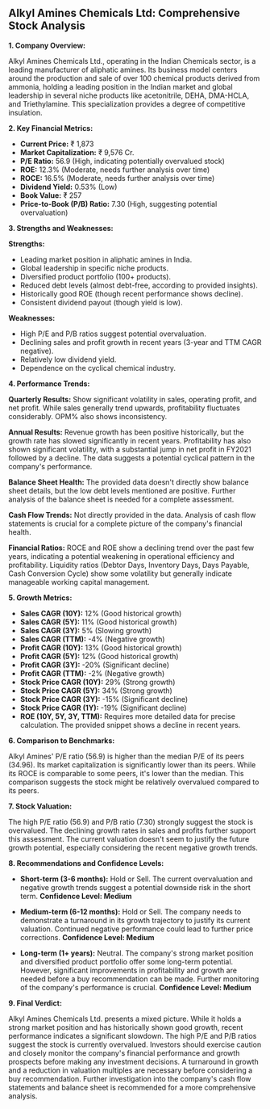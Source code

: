## Alkyl Amines Chemicals Ltd: Comprehensive Stock Analysis

**1. Company Overview:**

Alkyl Amines Chemicals Ltd., operating in the Indian Chemicals sector, is a leading manufacturer of aliphatic amines.  Its business model centers around the production and sale of over 100 chemical products derived from ammonia, holding a leading position in the Indian market and global leadership in several niche products like acetonitrile, DEHA, DMA-HCLA, and Triethylamine.  This specialization provides a degree of competitive insulation.

**2. Key Financial Metrics:**

* **Current Price:** ₹ 1,873
* **Market Capitalization:** ₹ 9,576 Cr.
* **P/E Ratio:** 56.9 (High, indicating potentially overvalued stock)
* **ROE:** 12.3% (Moderate, needs further analysis over time)
* **ROCE:** 16.5% (Moderate, needs further analysis over time)
* **Dividend Yield:** 0.53% (Low)
* **Book Value:** ₹ 257
* **Price-to-Book (P/B) Ratio:** 7.30 (High, suggesting potential overvaluation)


**3. Strengths and Weaknesses:**

**Strengths:**

* Leading market position in aliphatic amines in India.
* Global leadership in specific niche products.
* Diversified product portfolio (100+ products).
* Reduced debt levels (almost debt-free, according to provided insights).
* Historically good ROE (though recent performance shows decline).
* Consistent dividend payout (though yield is low).

**Weaknesses:**

* High P/E and P/B ratios suggest potential overvaluation.
* Declining sales and profit growth in recent years (3-year and TTM CAGR negative).
* Relatively low dividend yield.
* Dependence on the cyclical chemical industry.


**4. Performance Trends:**

**Quarterly Results:** Show significant volatility in sales, operating profit, and net profit.  While sales generally trend upwards, profitability fluctuates considerably. OPM% also shows inconsistency.

**Annual Results:**  Revenue growth has been positive historically, but the growth rate has slowed significantly in recent years.  Profitability has also shown significant volatility, with a substantial jump in net profit in FY2021 followed by a decline.  The data suggests a potential cyclical pattern in the company's performance.

**Balance Sheet Health:**  The provided data doesn't directly show balance sheet details, but the low debt levels mentioned are positive.  Further analysis of the balance sheet is needed for a complete assessment.

**Cash Flow Trends:**  Not directly provided in the data.  Analysis of cash flow statements is crucial for a complete picture of the company's financial health.

**Financial Ratios:**  ROCE and ROE show a declining trend over the past few years, indicating a potential weakening in operational efficiency and profitability.  Liquidity ratios (Debtor Days, Inventory Days, Days Payable, Cash Conversion Cycle) show some volatility but generally indicate manageable working capital management.


**5. Growth Metrics:**

* **Sales CAGR (10Y):** 12% (Good historical growth)
* **Sales CAGR (5Y):** 11% (Good historical growth)
* **Sales CAGR (3Y):** 5% (Slowing growth)
* **Sales CAGR (TTM):** -4% (Negative growth)
* **Profit CAGR (10Y):** 13% (Good historical growth)
* **Profit CAGR (5Y):** 12% (Good historical growth)
* **Profit CAGR (3Y):** -20% (Significant decline)
* **Profit CAGR (TTM):** -2% (Negative growth)
* **Stock Price CAGR (10Y):** 29% (Strong growth)
* **Stock Price CAGR (5Y):** 34% (Strong growth)
* **Stock Price CAGR (3Y):** -15% (Significant decline)
* **Stock Price CAGR (1Y):** -19% (Significant decline)
* **ROE (10Y, 5Y, 3Y, TTM):**  Requires more detailed data for precise calculation.  The provided snippet shows a decline in recent years.


**6. Comparison to Benchmarks:**

Alkyl Amines' P/E ratio (56.9) is higher than the median P/E of its peers (34.96).  Its market capitalization is significantly lower than its peers.  While its ROCE is comparable to some peers, it's lower than the median.  This comparison suggests the stock might be relatively overvalued compared to its peers.


**7. Stock Valuation:**

The high P/E ratio (56.9) and P/B ratio (7.30) strongly suggest the stock is overvalued.  The declining growth rates in sales and profits further support this assessment.  The current valuation doesn't seem to justify the future growth potential, especially considering the recent negative growth trends.


**8. Recommendations and Confidence Levels:**

* **Short-term (3-6 months):** Hold or Sell.  The current overvaluation and negative growth trends suggest a potential downside risk in the short term.  **Confidence Level: Medium**

* **Medium-term (6-12 months):**  Hold or Sell.  The company needs to demonstrate a turnaround in its growth trajectory to justify its current valuation.  Continued negative performance could lead to further price corrections. **Confidence Level: Medium**

* **Long-term (1+ years):**  Neutral.  The company's strong market position and diversified product portfolio offer some long-term potential. However, significant improvements in profitability and growth are needed before a buy recommendation can be made.  Further monitoring of the company's performance is crucial. **Confidence Level: Medium**


**9. Final Verdict:**

Alkyl Amines Chemicals Ltd. presents a mixed picture. While it holds a strong market position and has historically shown good growth, recent performance indicates a significant slowdown.  The high P/E and P/B ratios suggest the stock is currently overvalued.  Investors should exercise caution and closely monitor the company's financial performance and growth prospects before making any investment decisions.  A turnaround in growth and a reduction in valuation multiples are necessary before considering a buy recommendation.  Further investigation into the company's cash flow statements and balance sheet is recommended for a more comprehensive analysis.
